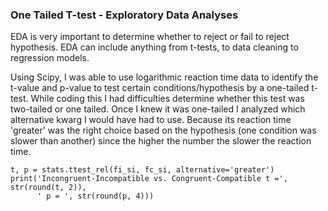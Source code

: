### One Tailed T-test - Exploratory Data Analyses

EDA is very important to determine whether to reject or fail to reject hypothesis. EDA can include anything from t-tests, to data cleaning to regression models.

Using Scipy, I was able to use logarithmic reaction time data to identify the t-value and p-value to test certain conditions/hypothesis by a one-tailed t-test. While coding this I had difficulties determine whether this test was two-tailed or one tailed. Once I knew it was one-tailed I analyzed which alternative kwarg I would have had to use. Because its reaction time 'greater' was the right choice based on the hypothesis (one condition was slower than another) since the higher the number the slower the reaction time.


```
t, p = stats.ttest_rel(fi_si, fc_si, alternative='greater')
print('Incongruent-Incompatible vs. Congruent-Compatible t =', str(round(t, 2)), 
      ' p = ', str(round(p, 4)))
```
